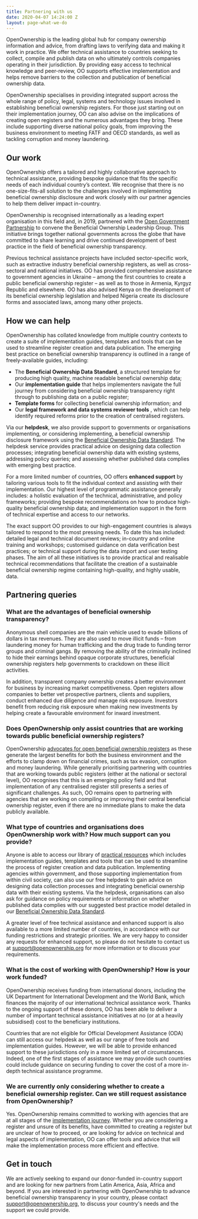 ```yaml
---
title: Partnering with us
date: 2020-04-07 14:24:00 Z
layout: page-what-we-do
---
```


OpenOwnership is the leading global hub for company ownership information and advice, from drafting laws to verifying data and making it work in practice. We offer technical assistance to countries seeking to collect, compile and publish data on who ultimately controls companies operating in their jurisdiction. By providing easy access to technical knowledge and peer-review, OO supports effective implementation and helps remove barriers to the collection and publication of beneficial ownership data.

OpenOwnership specialises in providing integrated support across the whole range of policy, legal, systems and technology issues involved in establishing beneficial ownership registers. For those just starting out on their implementation journey, OO can also advise on the implications of creating open registers and the numerous advantages they bring. These include supporting diverse national policy goals, from improving the business environment to meeting FATF and OECD standards, as well as tackling corruption and money laundering.

## Our work

OpenOwnership offers a tailored and highly collaborative approach to technical assistance, providing bespoke guidance that fits the specific needs of each individual country’s context. We recognise that there is no one-size-fits-all solution to the challenges involved in implementing beneficial ownership disclosure and work closely with our partner agencies to help them deliver impact in-country.

OpenOwnership is recognised internationally as a leading expert organisation in this field and, in 2019, partnered with the [Open Government Partnership](https://www.opengovpartnership.org/) to convene the Beneficial Ownership Leadership Group. This initiative brings together national governments across the globe that have committed to share learning and drive continued development of best practice in the field of beneficial ownership transparency.

Previous technical assistance projects have included sector-specific work, such as extractive industry beneficial ownership registers, as well as cross-sectoral and national initiatives. OO has provided comprehensive assistance to government agencies in Ukraine – among the first countries to create a public beneficial ownership register – as well as to those in Armenia, Kyrgyz Republic and elsewhere. OO has also advised Kenya on the development of its beneficial ownership legislation and helped Nigeria create its disclosure forms and associated laws, among many other projects.

## How we can help

OpenOwnership has collated knowledge from multiple country contexts to create a suite of implementation guides, templates and tools that can be used to streamline register creation and data publication. The emerging best practice on beneficial ownership transparency is outlined in a range of freely-available guides, including:

* The **Beneficial Ownership Data Standard**, a structured template for producing high quality, machine readable beneficial ownership data;
* Our **implementation guide** that helps implementers navigate the full journey from considering beneficial ownership transparency right through to publishing data on a public register;
* **Template forms** for collecting beneficial ownership information; and
* Our **legal framework and data systems reviewer tools** , which can help identify required reforms prior to the creation of centralised registers.

Via our **helpdesk**, we also provide support to governments or organisations implementing, or considering implementing, a beneficial ownership disclosure framework using the [Beneficial Ownership Data Standard](https://standard.openownership.org/en/latest/). The helpdesk service provides practical advice on designing data collection processes; integrating beneficial ownership data with existing systems, addressing policy queries; and assessing whether published data complies with emerging best practice.

For a more limited number of countries, OO offers **enhanced support** by tailoring various tools to fit the individual context and assisting with their implementation. Our highest level of programmatic assistance generally includes: a holistic evaluation of the technical, administrative, and policy frameworks; providing bespoke recommendations on how to produce high-quality beneficial ownership data; and implementation support in the form of technical expertise and access to our networks.

The exact support OO provides to our high-engagement countries is always tailored to respond to the most pressing needs. To date this has included: detailed legal and technical document reviews; in-country and online training and workshops; customised guidance on data verification best practices; or technical support during the data import and user testing phases. The aim of all these initiatives is to provide practical and realisable technical recommendations that facilitate the creation of a sustainable beneficial ownership regime containing high-quality, and highly usable, data.

## Partnering queries

### What are the advantages of beneficial ownership transparency?

Anonymous shell companies are the main vehicle used to evade billions of dollars in tax revenues. They are also used to move illicit funds – from laundering money for human trafficking and the drug trade to funding terror groups and criminal gangs. By removing the ability of the criminally inclined to hide their earnings behind opaque corporate structures, beneficial ownership registers help governments to crackdown on these illicit activities.

In addition, transparent company ownership creates a better environment for business by increasing market competitiveness. Open registers allow companies to better vet prospective partners, clients and suppliers, conduct enhanced due diligence and manage risk exposure. Investors benefit from reducing risk exposure when making new investments by helping create a favourable environment for inward investment.

### Does OpenOwnership only assist countries that are working towards public beneficial ownership registers?

OpenOwnership [advocates for open beneficial ownership registers](https://www.openownership.org/uploads/the-case-for-public-beneficial-ownership.pdf) as these generate the largest benefits for both the business environment and the efforts to clamp down on financial crimes, such as tax evasion, corruption and money laundering. While generally prioritising partnering with countries that are working towards public registers (either at the national or sectoral level), OO recognises that this is an emerging policy field and that implementation of any centralised register still presents a series of significant challenges. As such, OO remains open to partnering with agencies that are working on compiling or improving their central beneficial ownership register, even if there are no immediate plans to make the data publicly available.

### What type of countries and organisations does OpenOwnership work with? How much support can you provide?

Anyone is able to access our library of [practical resources](https://www.openownership.org/resources/) which includes implementation guides, templates and tools that can be used to streamline the process of register creation and data publication. Implementing agencies within government, and those supporting implementation from within civil society, can also use our free helpdesk to gain advice on designing data collection processes and integrating beneficial ownership data with their existing systems. Via the helpdesk, organisations can also ask for guidance on policy requirements or information on whether published data complies with our suggested best practice model detailed in our [Beneficial Ownership Data Standard](https://standard.openownership.org/en/v0-2-0/).

A greater level of free technical assistance and enhanced support is also available to a more limited number of countries, in accordance with our funding restrictions and strategic priorities. We are very happy to consider any requests for enhanced support, so please do not hesitate to contact us at [support@openownership.org](https://www.openownership.org/what-we-do/1-1-technical-assistance/support@openownership.org) for more information or to discuss your requirements.

### What is the cost of working with OpenOwnership? How is your work funded?

OpenOwnership receives funding from international donors, including the UK Department for International Development and the World Bank, which finances the majority of our international technical assistance work. Thanks to the ongoing support of these donors, OO has been able to deliver a number of important technical assistance initiatives at no (or at a heavily subsidised) cost to the beneficiary institutions.

Countries that are not eligible for Official Development Assistance (ODA) can still access our helpdesk as well as our range of free tools and implementation guides. However, we will be able to provide enhanced support to these jurisdictions only in a more limited set of circumstances. Indeed, one of the first stages of assistance we may provide such countries could include guidance on securing funding to cover the cost of a more in-depth technical assistance programme.

### We are currently only considering whether to create a beneficial ownership register. Can we still request assistance from OpenOwnership?

Yes. OpenOwnership remains committed to working with agencies that are at all stages of the [implementation journey](https://www.openownership.org/guide/). Whether you are considering a register and unsure of its benefits, have committed to creating a register but are unclear of how to proceed, or are looking for advice on technical and legal aspects of implementation, OO can offer tools and advice that will make the implementation process more efficient and effective.

## Get in touch

We are actively seeking to expand our donor-funded in-country support and are looking for new partners from Latin America, Asia, Africa and beyond. If you are interested in partnering with OpenOwnership to advance beneficial ownership transparency in your country, please contact [support@openownership.org](mailto:support@openownership.org), to discuss your country's needs and the support we could provide.
